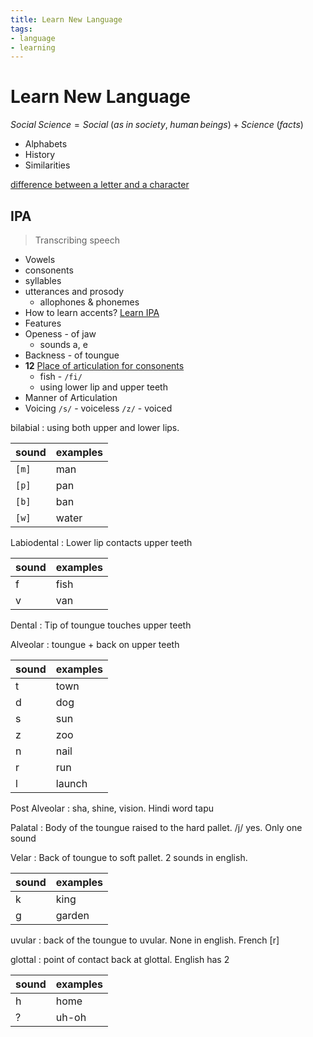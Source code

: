 ```yaml
---
title: Learn New Language
tags:
- language
- learning
---
```


# Learn New Language

<TagLinks />

$Social \; Science = Social \; (as \; in \; society, \; human \, beings) + Science \; (facts)$

* Alphabets
* History
* Similarities

[difference between a letter and a character](https://ell.stackexchange.com/questions/55389/what-is-the-difference-between-a-letter-and-a-character)

## IPA

> Transcribing speech

* Vowels
* consonents
* syllables
* utterances and prosody
  * allophones & phonemes
* How to learn accents? [Learn IPA](https://youtu.be/2bCM9RnDBZw)
* Features
* Openess - of jaw
  * sounds a, e
* Backness - of toungue
* **12** [Place of articulation for consonents](https://youtu.be/xMEFr7ghMTg)
  * fish - `/fi/`
  * using lower lip and upper teeth
* Manner of Articulation
* Voicing `/s/` - voiceless `/z/` - voiced

bilabial
: using both upper and lower lips.

sound | examples
------|----------
`[m]`   | man
`[p]`   | pan
`[b]`   | ban
`[w]`   | water

Labiodental
: Lower lip contacts upper teeth

sound | examples
------|----------
f   | fish
v   | van

Dental
: Tip of toungue touches upper teeth

Alveolar
: toungue + back on upper teeth

sound | examples
------|----------
t | town
d | dog
s | sun
z | zoo
n | nail
r | run
l | launch

Post Alveolar
: sha, shine, vision. Hindi word tapu

Palatal
: Body of the toungue raised to the hard pallet. /j/ yes. Only one sound

Velar
: Back of toungue to soft pallet. 2 sounds in english.

sound | examples
------|----------
k | king
g | garden

uvular
: back of the toungue to uvular. None in english. French [r]

glottal
: point of contact back at glottal. English has 2

sound | examples
------|----------
h | home
? | uh-oh







<Footer />
